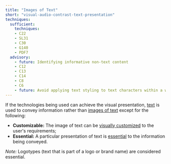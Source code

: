 ```yaml
---
title: "Images of Text"
short: "visual-audio-contrast-text-presentation"
techniques:
  sufficient:
    techniques:
    - C22
    - SL31
    - C30
    - G140
    - PDF7
  advisory:
    - future: Identifying informative non-text content 
    - C12
    - C13
    - C14
    - C8
    - C6
    - future: Avoid applying text styling to text characters within a word
---
```

If the technologies being used can achieve the visual presentation, <a href="http://www.w3.org/TR/2008/REC-WCAG20-20081211/#textdef" class="termref">text</a> is used to convey information rather than <a href="http://www.w3.org/TR/2008/REC-WCAG20-20081211/#images-of-textdef" class="termref">images of text</a> except for the following:

* <strong>Customizable:</strong> The image of text can be <a href="http://www.w3.org/TR/2008/REC-WCAG20-20081211/#visually-customizeddef" class="termref">visually customized</a> to the user's requirements;
* <strong>Essential:</strong> A particular presentation of text is <a href="http://www.w3.org/TR/2008/REC-WCAG20-20081211/#essentialdef" class="termref">essential</a> to the information being conveyed.
 
<em>Note:</em> Logotypes (text that is part of a logo or brand name) are considered essential.